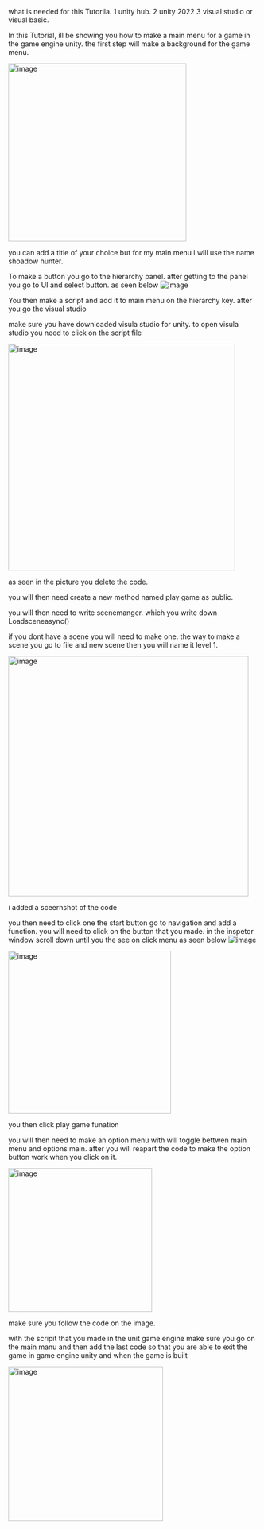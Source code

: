 what is needed for this Tutorila.
1 unity hub.
2 unity 2022
3 visual studio or visual basic.


In  this Tutorial, ill be showing you how to make a main menu for a game in the game engine unity.
the first step  will make a background for the game menu.


<img width="358" alt="image" src="https://github.com/user-attachments/assets/379b22be-18e1-46da-8276-471ffe055ed3">


you can add a title of your choice but for my main menu i will use the name shoadow hunter.


To make a button  you go to the hierarchy panel.
after getting to the panel you go to UI and select button.
as seen below
![image](https://github.com/user-attachments/assets/ff844cf2-79b7-4ca3-b52b-ac30a31f8aca)



 You then make a script  and add it to main menu on the hierarchy key.
 after you go the visual studio

 make sure you have downloaded visula studio for unity.
 to open visula studio you need to click on the script file
 
 <img width="456" alt="image" src="https://github.com/user-attachments/assets/c28fc3dc-cba5-49d2-9fe2-6d980173497e">
 
 as seen in the picture you delete the code.

 you will then need create a new method named play game as public.

 you will then need to write scenemanger. which you write down Loadsceneasync()

 if you dont have a scene you will need to make one.
 the way to make a scene you go to file and new scene then you will name it level 1.

 <img width="483" alt="image" src="https://github.com/user-attachments/assets/9f7f4602-fec6-416b-816c-2d613446da06">

 i added a sceernshot  of the code

 you then need to click one the start button go to navigation and add a function.
 you will need to click on the button that you made.
 in the inspetor window scroll down until you the see on click menu as seen below 
![image](https://github.com/user-attachments/assets/8b807da5-821b-4a08-bec2-49030a81d940)



 <img width="327" alt="image" src="https://github.com/user-attachments/assets/119a4a85-3f07-4358-921d-f3ac0b244015">

 you then click play game funation

 you will then need to make an option menu with will toggle bettwen main menu and options main.
 after you will reapart  the code  to make the option button work when you click on it.

 <img width="289" alt="image" src="https://github.com/user-attachments/assets/299077b9-01dc-40b0-a564-1cf7103b44cc">

 make sure you follow the code on the image.

 with the scripit that you made in the unit game engine make sure you go on the main manu  and then add the last code so that you are able to exit the game in game  engine unity and when the game is built

  <img width="311" alt="image" src="https://github.com/user-attachments/assets/c727805e-d7f1-4690-b479-2165724199e6">
  
